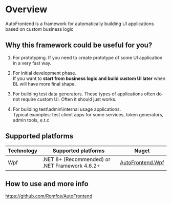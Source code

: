 # Overview

AutoFrontend is a framework for automatically building UI applications based on custom business logic

## Why this framework could be useful for you?

1. For prototyping. If you need to create prototype of some UI application in a very fast way.

2. For initial development phase.  
   If you want to **start from business logic and build custom UI later** when BL will have more final shape.

3. For building test data generators.
   These types of applications often do not require custom UI. Often it should just works.

4. For building test\admin\internal usage applications.  
   Typical examples: test client apps for some services, token generators, admin tools, e.t.c

## Supported platforms

| Technology | Supported platforms                            | Nuget                                                               |
|------------|------------------------------------------------|---------------------------------------------------------------------|
| Wpf        | .NET 8+ (Recommended) or .NET Framework 4.6.2+ | [AutoFrontend.Wpf](https://www.nuget.org/packages/AutoFrontend.Wpf) |

## How to use and more info

https://github.com/Romfos/AutoFrontend
